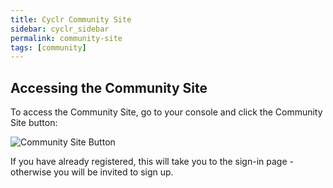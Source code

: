 ```yaml
---
title: Cyclr Community Site
sidebar: cyclr_sidebar
permalink: community-site
tags: [community]
---
```


## Accessing the Community Site

To access the Community Site, go to your console and click the Community Site button:

![Community Site Button](./images/community-site-button.png)

If you have already registered, this will take you to the sign-in page - otherwise you will be invited to sign up.
